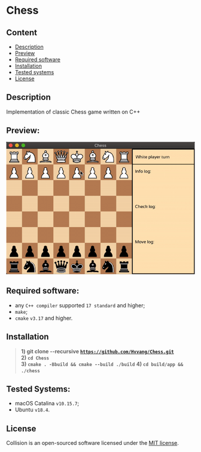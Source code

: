 # Chess

## Content

- [Description](#description)
- [Preview](#preview)
- [Required software](#required-software)
- [Installation](#installation)
- [Tested systems](#tested-systems)
- [License]($license)


## Description
Implementation of classic Chess game written on C++

## Preview:
![](preview.gif)

## Required software:
  - any `C++ compiler` supported `17 standard` and higher;
  - `make`;
  - `cmake` `v3.17` and higher.

## Installation
>**1) git clone --recursive [`https://github.com/Hvvang/Chess.git`](https://github.com/Hvvang/Chess.git)**  
>**2) `cd Chess`**  
>**3) `cmake . -Bbuild && cmake --build ./build`**
>**4) `cd build/app && ./chess`**

## Tested Systems:
- macOS Catalina `v10.15.7`;
- Ubuntu `v18.4`.

## License
Collision is an open-sourced software licensed under the [MIT license](LICENSE).



